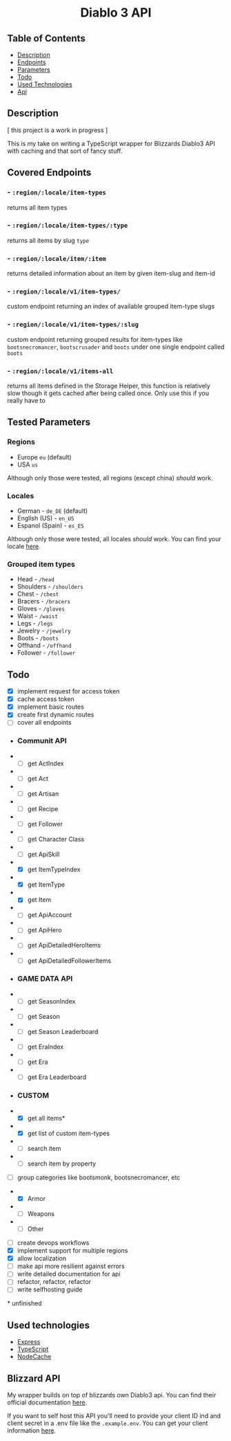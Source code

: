 <div align=center>
  <h1>Diablo 3 API</h1>
</div>

## Table of Contents

- [ Description ](#description)
- [ Endpoints ](#endpoints)
- [ Parameters ](#parameters)
- [ Todo ](#todo)
- [ Used Technologies](#technologies)
- [ Api ](#blizzard)

<a name="description"></a>

## Description

[ this project is a work in progress ]

This is my take on writing a TypeScript wrapper for Blizzards Diablo3 API with caching and that sort of fancy stuff.

<a name="endpoints"></a>

## Covered Endpoints

### - `:region/:locale/item-types`

returns all item types

### - `:region/:locale/item-types/:type`

returns all items by slug `type`

### - `:region/:locale/item/:item`

returns detailed information about an item by given item-slug and item-id

### - `:region/:locale/v1/item-types/`

custom endpoint returning an index of available grouped item-type slugs

### - `:region/:locale/v1/item-types/:slug`

custom endpoint returning grouped results for item-types like `bootsnecromancer`, `bootscrusader` and `boots` under one single endpoint called `boots`

### - `:region/:locale/v1/items-all`

returns all items defined in the Storage Helper, this function is relatively slow though it gets cached after being called once. Only use this if you really have to

<a name="parameters">

## Tested Parameters

### Regions

- Europe `eu` (default)
- USA `us`

Although only those were tested, all regions (except china) _should_ work.

### Locales

- German - `de_DE` (default)
- English (US) - `en_US`
- Espanol (Spain) - `es_ES`

Although only those were tested, all locales _should_ work.
You can find your locale [here](https://saimana.com/list-of-country-locale-code/).

### Grouped item types

- Head - `/head`
- Shoulders - `/shoulders`
- Chest - `/chest`
- Bracers - `/bracers`
- Gloves - `/gloves`
- Waist - `/waist`
- Legs - `/legs`
- Jewelry - `/jewelry`
- Boots - `/boots`
- Offhand - `/offhand`
- Follower - `/follower`

<a name="todo"></a>

## Todo

- [x] implement request for access token
- [x] cache access token
- [x] implement basic routes
- [x] create first dynamic routes
- [ ] cover all endpoints
- ### Communit API
- - [ ] get ActIndex
- - [ ] get Act
- - [ ] get Artisan
- - [ ] get Recipe
- - [ ] get Follower
- - [ ] get Character Class
- - [ ] get ApiSkill
- - [x] get ItemTypeIndex
- - [x] get ItemType
- - [x] get Item
- - [ ] get ApiAccount
- - [ ] get ApiHero
- - [ ] get ApiDetailedHeroItems
- - [ ] get ApiDetailedFollowerItems
- ### GAME DATA API
- - [ ] get SeasonIndex
- - [ ] get Season
- - [ ] get Season Leaderboard
- - [ ] get EraIndex
- - [ ] get Era
- - [ ] get Era Leaderboard
- ### CUSTOM
- - [x] get all items\*
- - [x] get list of custom item-types
- - [ ] search item
- - [ ] search item by property
- [ ] group categories like bootsmonk, bootsnecromancer, etc
- - [x] Armor
- - [ ] Weapons
- - [ ] Other
- [ ] create devops workflows
- [x] implement support for multiple regions
- [x] allow localization
- [ ] make api more resilient against errors
- [ ] write detailed documentation for api
- [ ] refactor, refactor, refactor
- [ ] write selfhosting guide

\* unfinished

<a name="technologies"></a>

## Used technologies

- [Express](https://expressjs.com/de/)
- [TypeScript](https://www.typescriptlang.org/)
- [NodeCache](https://www.npmjs.com/package/node-cache)

<a name="blizzard"></a>

## Blizzard API

My wrapper builds on top of blizzards own Diablo3 api. You can find their official documentation [here](https://develop.battle.net/documentation/diablo-3/).

If you want to self host this API you'll need to provide your client ID ind and client secret in a .env file like the `.example.env`.
You can get your client information [here](https://develop.battle.net/access/clients).
